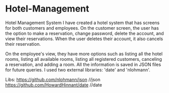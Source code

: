 # Hotel-Management
Hotel Management System
I have created a hotel system that has screens for both customers and employees. On the customer screen, the user has the option to make a reservation, 
change password, delete the account, and view their reservations. When the user deletes their account, it also cancels their reservation.

On the employee's view, they have more options such as listing all the hotel rooms, listing all available rooms, listing all registered customers, 
canceling a reservation, and adding a room. All the information is saved in JSON files for future queries. I used two external libraries: 'date' and 'nlohmann'.


Libs:
https://github.com/nlohmann/json //json
https://github.com/HowardHinnant/date //date
